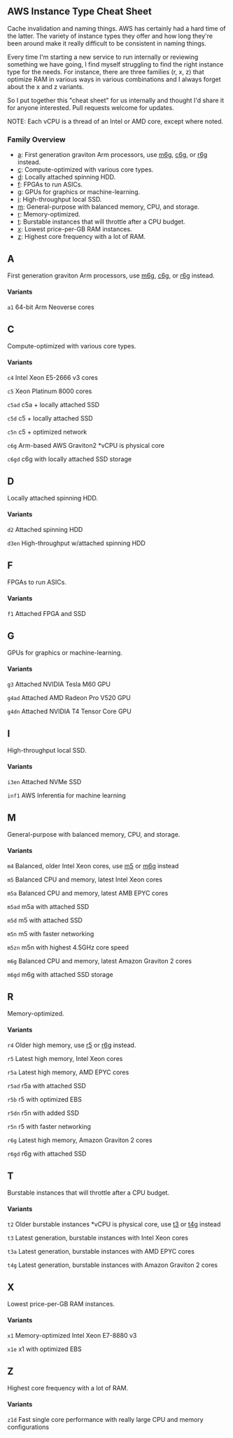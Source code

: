 ## AWS Instance Type Cheat Sheet

Cache invalidation and naming things. AWS has certainly had a hard time of the latter. The variety of instance types they offer and how long they're been around make it really difficult to be consistent in naming things.

Every time I'm starting a new service to run internally or reviewing something we have going, I find myself struggling to find the right instance type for the needs. For instance, there are three families (r, x, z) that optimize RAM in various ways in various combinations and I always forget about the x and z variants.

So I put together this "cheat sheet" for us internally and thought I'd share it for anyone interested.  Pull requests welcome for updates. 

NOTE: Each vCPU is a thread of an Intel or AMD core, except where noted.

### Family Overview

* [a](#a): First generation graviton Arm processors, use [m6g](#m6g), [c6g](#c6g), or [r6g](#r6g) instead.
* [c](#c): Compute-optimized with various core types.
* [d](#d): Locally attached spinning HDD.
* [f](#f): FPGAs to run ASICs.
* [g](#g): GPUs for graphics or machine-learning.
* [i](#i): High-throughput local SSD.
* [m](#m): General-purpose with balanced memory, CPU, and storage.
* [r](#r): Memory-optimized.
* [t](#t): Burstable instances that will throttle after a CPU budget.
* [x](#x): Lowest price-per-GB RAM instances.
* [z](#z): Highest core frequency with a lot of RAM.

## A

First generation graviton Arm processors, use [m6g](#m6g), [c6g](#c6g), or [r6g](#r6g) instead.

#### Variants

`a1` <a name="a1"></a>64-bit Arm Neoverse cores


## C

Compute-optimized with various core types.

#### Variants


`c4` <a name="c4"></a>Intel Xeon E5-2666 v3 cores

`c5` <a name="c5"></a>Xeon Platinum 8000 cores

`c5ad` <a name="c5ad"></a>c5a + locally attached SSD

`c5d` <a name="c5d"></a>c5 + locally attached SSD

`c5n` <a name="c5n"></a>c5 + optimized network

`c6g` <a name="c6g"></a>Arm-based AWS Graviton2 *vCPU is physical core

`c6gd` <a name="c6gd"></a>c6g with locally attached SSD storage



## D

Locally attached spinning HDD.

#### Variants

`d2` <a name="d2"></a>Attached spinning HDD

`d3en` <a name="d3en"></a>High-throughput w/attached spinning HDD


## F

FPGAs to run ASICs.

#### Variants

`f1` <a name="f1"></a>Attached FPGA and SSD


## G

GPUs for graphics or machine-learning.

#### Variants

`g3` <a name="g3"></a>Attached NVIDIA Tesla M60 GPU

`g4ad` <a name="g4ad"></a>Attached AMD Radeon Pro V520 GPU

`g4dn` <a name="g4dn"></a>Attached NVIDIA T4 Tensor Core GPU


## I

High-throughput local SSD.

#### Variants


`i3en` <a name="i3en"></a>Attached NVMe SSD

`inf1` <a name="inf1"></a>AWS Inferentia for machine learning


## M

General-purpose with balanced memory, CPU, and storage.

#### Variants


`m4` <a name="m4"></a>Balanced, older Intel Xeon cores, use [m5](#m5) or [m6g](#m6g) instead

`m5` <a name="m5"></a>Balanced CPU and memory, latest Intel Xeon cores

`m5a` <a name="m5a"></a>Balanced CPU and memory, latest AMB EPYC cores

`m5ad` <a name="m5ad"></a>m5a with attached SSD

`m5d` <a name="m5d"></a>m5 with attached SSD


`m5n` <a name="m5n"></a>m5 with faster networking

`m5zn` <a name="m5zn"></a>m5n with highest 4.5GHz core speed

`m6g` <a name="m6g"></a>Balanced CPU and memory, latest Amazon Graviton 2 cores

`m6gd` <a name="m6gd"></a>m6g with attached SSD storage


## R

Memory-optimized.

#### Variants


`r4` <a name="r4"></a>Older high memory, use [r5](#r5) or [r6g](#r6g) instead.

`r5` <a name="r5"></a>Latest high memory, Intel Xeon cores

`r5a` <a name="r5a"></a>Latest high memory, AMD EPYC cores

`r5ad` <a name="r5ad"></a>r5a with attached SSD

`r5b` <a name="r5b"></a>r5 with optimized EBS

`r5dn` <a name="r5dn"></a>r5n with added SSD

`r5n` <a name="r5n"></a>r5 with faster networking

`r6g` <a name="r6g"></a>Latest high memory, Amazon Graviton 2 cores

`r6gd` <a name="r6gd"></a>r6g with attached SSD


## T

Burstable instances that will throttle after a CPU budget.

#### Variants


`t2` <a name="t2"></a>Older burstable instances *vCPU is physical core, use [t3](#t3) or [t4g](#t4g) instead

`t3` <a name="t3"></a>Latest generation, burstable instances with Intel Xeon cores

`t3a` <a name="t3a"></a>Latest generation, burstable instances with AMD EPYC cores

`t4g` <a name="t4g"></a>Latest generation, burstable instances with Amazon Graviton 2 cores


## X

Lowest price-per-GB RAM instances.

#### Variants

`x1` <a name="x1"></a>Memory-optimized Intel Xeon E7-8880 v3

`x1e` <a name="x1e"></a>x1 with optimized EBS


## Z

Highest core frequency with a lot of RAM.

#### Variants

`z1d` <a name="z1d"></a>Fast single core performance with really large CPU and memory configurations
